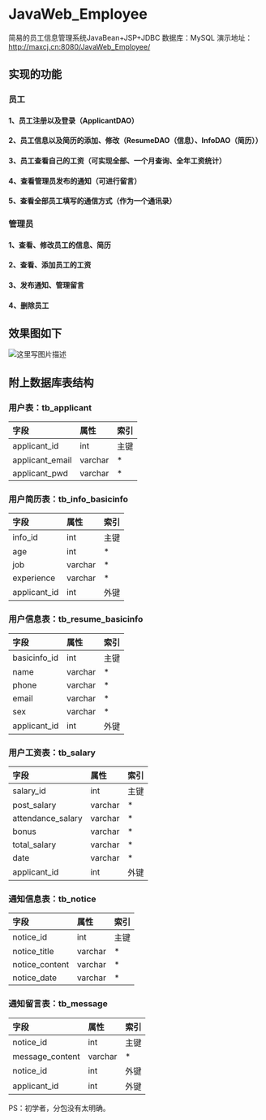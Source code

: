 # JavaWeb_Employee
简易的员工信息管理系统JavaBean+JSP+JDBC
数据库：MySQL
演示地址：http://maxcj.cn:8080/JavaWeb_Employee/

## 实现的功能

### 员工
#### 1、员工注册以及登录（ApplicantDAO）
#### 2、员工信息以及简历的添加、修改（ResumeDAO（信息）、InfoDAO（简历））
#### 3、员工查看自己的工资（可实现全部、一个月查询、全年工资统计）
#### 4、查看管理员发布的通知（可进行留言）
#### 5、查看全部员工填写的通信方式（作为一个通讯录）

### 管理员
#### 1、查看、修改员工的信息、简历
#### 2、查看、添加员工的工资
#### 3、发布通知、管理留言
#### 4、删除员工


## 效果图如下
![这里写图片描述](http://img.blog.csdn.net/20171215185126733)


## 附上数据库表结构

### 用户表：tb_applicant
|字段|属性|索引|
|:-|:-|:-|
|applicant_id|int|主键
|applicant_email|varchar|*
|applicant_pwd|varchar|*

### 用户简历表：tb_info_basicinfo
|字段|属性|索引|
|:-|:-|:-|
|info_id|int|主键
|age|int|*
|job|varchar|*
|experience|varchar|*
|applicant_id|int|外键

### 用户信息表：tb_resume_basicinfo
|字段|属性|索引|
|:-|:-|:-|
|basicinfo_id|int|主键
|name|varchar|*
|phone|varchar|*
|email|varchar|*
|sex|varchar|*
|applicant_id|int|外键

### 用户工资表：tb_salary
|字段|属性|索引|
|:-|:-|:-|
|salary_id|int|主键
|post_salary|varchar|*
|attendance_salary|varchar|*
|bonus|varchar|*
|total_salary|varchar|*
|date|varchar|*
|applicant_id|int|外键

### 通知信息表：tb_notice
|字段|属性|索引|
|:-|:-|:-|
|notice_id|int|主键
|notice_title|varchar|*
|notice_content|varchar|*
|notice_date|varchar|*

### 通知留言表：tb_message
|字段|属性|索引|
|:-|:-|:-|
|notice_id|int|主键
|message_content|varchar|*
|notice_id|int|外键
|applicant_id|int|外键


PS：初学者，分包没有太明确。
